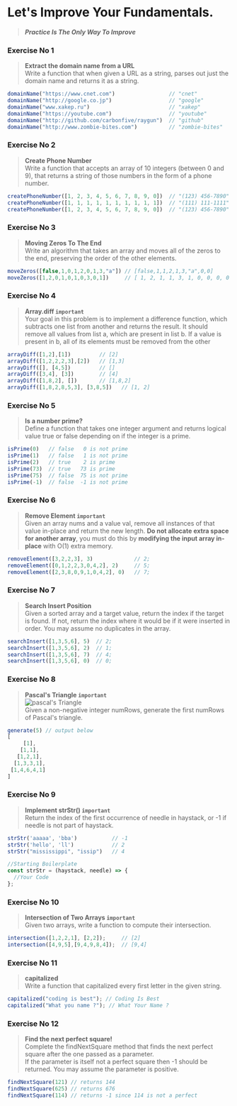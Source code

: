 # Let's Improve Your Fundamentals.
> **_Practice Is The Only Way To Improve_**


### Exercise No 1 
> **Extract the domain name from a URL**   
> Write a function that when given a URL as a string, parses out just the domain name and returns it as a string.

```javascript
domainName("https://www.cnet.com")                 // "cnet"
domainName("http://google.co.jp")                  // "google"
domainName("www.xakep.ru")                         // "xakep"
domainName("https://youtube.com")                  // "youtube"
domainName("http://github.com/carbonfive/raygun")  // "github" 
domainName("http://www.zombie-bites.com")          // "zombie-bites"
```

### Exercise No 2  
> **Create Phone Number**    
> Write a function that accepts an array of 10 integers (between 0 and 9), that returns a string of those numbers in the form of a phone number.

```javascript
createPhoneNumber([1, 2, 3, 4, 5, 6, 7, 8, 9, 0])  // "(123) 456-7890"
createPhoneNumber([1, 1, 1, 1, 1, 1, 1, 1, 1, 1])  // "(111) 111-1111"
createPhoneNumber([1, 2, 3, 4, 5, 6, 7, 8, 9, 0])  // "(123) 456-7890"
```

### Exercise No 3  
> **Moving Zeros To The End**    
> Write an algorithm that takes an array and moves all of the zeros to the end, preserving the order of the other elements.

```javascript
moveZeros([false,1,0,1,2,0,1,3,"a"]) // [false,1,1,2,1,3,"a",0,0]
moveZeros([1,2,0,1,0,1,0,3,0,1])     // [ 1, 2, 1, 1, 3, 1, 0, 0, 0, 0 ]
```

### Exercise No 4
> **Array.diff `important`**    
> Your goal in this problem is to implement a difference function, which subtracts one list from another and returns the result.
It should remove all values from list a, which are present in list b. If a value is present in b, all of its elements must be removed from the other

```javascript
arrayDiff([1,2],[1])         // [2]
arrayDiff([1,2,2,2,3],[2])   // [1,3]
arrayDiff([], [4,5])         // []
arrayDiff([3,4], [3])        // [4]
arrayDiff([1,8,2], [])       // [1,8,2]
arrayDiff([1,8,2,8,5,3], [3,8,5])   // [1, 2]
```

### Exercise No 5
>**Is a number prime?**    
> Define a function that takes one integer argument and returns logical value true or false depending on if the integer is a prime.

```javascript
isPrime(0)   // false   0 is not prime
isPrime(1)   // false   1 is not prime
isPrime(2)   // true    2 is prime
isPrime(73)  // true   73 is prime
isPrime(75)  // false  75 is not prime
isPrime(-1)  // false  -1 is not prime
```

### Exercise No 6
>**Remove Element `important`**    
> Given an array nums and a value val, remove all instances of that value in-place and return the new length.
**Do not allocate extra space for another array**, you must do this by **modifying the input array in-place** with O(1) extra memory.

```javascript
removeElement([3,2,2,3], 3)             // 2;
removeElement([0,1,2,2,3,0,4,2], 2)     // 5;
removeElement([2,3,8,0,9,1,0,4,2], 0)   // 7;
```

### Exercise No 7
>**Search Insert Position**   
> Given a sorted array and a target value, return the index if the target is found. If not, return the index where it would be if it were inserted in order.
You may assume no duplicates in the array.

```javascript
searchInsert([1,3,5,6], 5)  // 2;
searchInsert([1,3,5,6], 2)  // 1;
searchInsert([1,3,5,6], 7)  // 4;
searchInsert([1,3,5,6], 0)  // 0;
```

### Exercise No 8
>**Pascal's Triangle `important`**      
![pascal's Triangle](https://upload.wikimedia.org/wikipedia/commons/0/0d/PascalTriangleAnimated2.gif)   
> Given a non-negative integer numRows, generate the first numRows of Pascal's triangle.  

```javascript
generate(5) // output below
[
     [1],
    [1,1],
   [1,2,1],
  [1,3,3,1],
 [1,4,6,4,1]
]
```

### Exercise No 9
> **Implement strStr() `important`**    
> Return the index of the first occurrence of needle in haystack, or -1 if needle is not part of haystack.

```javascript
strStr('aaaaa', 'bba')           // -1
strStr('hello', 'll')            // 2
strStr("mississippi", "issip")   // 4

//Starting Boilerplate
const strStr = (haystack, needle) => {
  //Your Code
};
```

### Exercise No 10
> **Intersection of Two Arrays `important`**   
> Given two arrays, write a function to compute their intersection.

```javascript
intersection([1,2,2,1], [2,2]);     // [2]
intersection([4,9,5],[9,4,9,8,4]);  // [9,4]
```

### Exercise No 11
>**capitalized**    
> Write a function that capitalized every first letter in the given string.

```javascript
capitalized("coding is best"); // Coding Is Best
capitalized("What you name ?"); // What Your Name ? 
```

### Exercise No 12
>**Find the next perfect square!**    
> Complete the findNextSquare method that finds the next perfect square after the one passed as a parameter.      
If the parameter is itself not a perfect square then -1 should be returned. You may assume the parameter is positive.

```javascript
findNextSquare(121) // returns 144
findNextSquare(625) // returns 676
findNextSquare(114) // returns -1 since 114 is not a perfect
```
